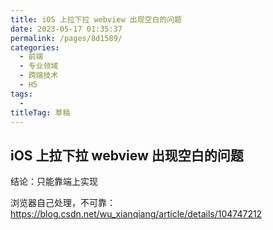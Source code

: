 ```yaml
---
title: iOS 上拉下拉 webview 出现空白的问题
date: 2023-05-17 01:35:37
permalink: /pages/8d1589/
categories: 
  - 前端
  - 专业领域
  - 跨端技术
  - H5
tags: 
  - 
titleTag: 草稿
---
```



## iOS 上拉下拉 webview 出现空白的问题

结论：只能靠端上实现

浏览器自己处理，不可靠：https://blog.csdn.net/wu_xianqiang/article/details/104747212

